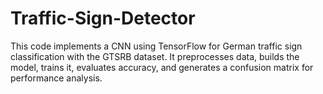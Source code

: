 # Traffic-Sign-Detector
This code implements a CNN using TensorFlow for German traffic sign classification with the GTSRB dataset. It preprocesses data, builds the model, trains it, evaluates accuracy, and generates a confusion matrix for performance analysis.
